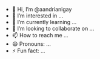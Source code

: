 - 👋 Hi, I’m @aandrianigay
- 👀 I’m interested in ...
- 🌱 I’m currently learning ...
- 💞️ I’m looking to collaborate on ...
- 📫 How to reach me ...
- 😄 Pronouns: ...
- ⚡ Fun fact: ...

<!---
aandrianigay/aandrianigay is a ✨ special ✨ repository because its `README.md` (this file) appears on your GitHub profile.
You can click the Preview link to take a look at your changes.
--->
